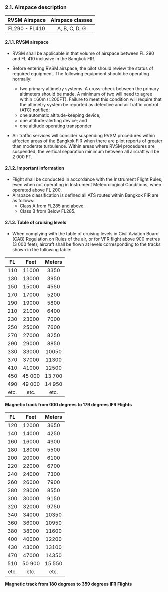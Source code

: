 ### 	2.1. Airspace description

| RVSM Airspace | Airspace classes |
| :-----------: | :--------------: |
| FL290 - FL410 |  A, B, C, D, G   |

#### 2.1.1. RVSM airspace

- RVSM shall be applicable in that volume of airspace between FL 290 and FL 410 inclusive in the Bangkok FIR.

- Before entering RVSM airspace, the pilot should review the status of required equipment. The following equipment should be operating normally:
  - two primary altimetry systems. A cross-check between the primary altimeters should be made. A minimum of two will need to agree within ±60m (±200FT). Failure to meet this condition will require that the altimetry system be reported as defective and air traffic control (ATC) notified;
  - one automatic altitude-keeping device;
  - one altitude-alerting device; and
  - one altitude operating transponder

- Air traffic services will consider suspending RVSM procedures within affected areas of the Bangkok FIR when there are pilot reports of greater than moderate turbulence. Within areas where RVSM procedures are suspended, the vertical separation minimum between all aircraft will be 2 000 FT.


#### 2.1.2. Important information

- Flight shall be conducted in accordance with the Instrument Flight Rules, even when not operating in Instrument Meteorological Conditions, when operated above FL 200.
- Airspace classification is defined all ATS routes within Bangkok FIR are as follows:
  - Class A from FL285 and above.
  - Class B from Below FL285.

#### 2.1.3. Table of cruising levels

- When complying with the table of cruising levels in Civil Aviation Board (CAB) Regulation on Rules of the air, or for VFR flight above 900 metres (3 000 feet), aircraft shall be flown at levels corresponding to the tracks shown in the following table:

|  FL  |  Feet  | Meters |
| :--: | :----: | :----: |
| 110  | 11000  |  3350  |
| 130  | 13000  |  3950  |
| 150  | 15000  |  4550  |
| 170  | 17000  |  5200  |
| 190  | 19000  |  5800  |
| 210  | 21000  |  6400  |
| 230  | 23000  |  7000  |
| 250  | 25000  |  7600  |
| 270  | 27000  |  8250  |
| 290  | 29000  |  8850  |
| 330  | 33000  | 10050  |
| 370  | 37000  | 11300  |
| 410  | 41000  | 12500  |
| 450  | 45 000 | 13 700 |
| 490  | 49 000 | 14 950 |
| etc. |  etc.  |  etc.  |

**Magnetic track from 000 degrees to 179 degrees IFR Flights**

|  FL  |  Feet  | Meters |
| :--: | :----: | :----: |
| 120  | 12000  |  3650  |
| 140  | 14000  |  4250  |
| 160  | 16000  |  4900  |
| 180  | 18000  |  5500  |
| 200  | 20000  |  6100  |
| 220  | 22000  |  6700  |
| 240  | 24000  |  7300  |
| 260  | 26000  |  7900  |
| 280  | 28000  |  8550  |
| 300  | 30000  |  9150  |
| 320  | 32000  |  9750  |
| 340  | 34000  | 10350  |
| 360  | 36000  | 10950  |
| 380  | 38000  | 11600  |
| 400  | 40000  | 12200  |
| 430  | 43000  | 13100  |
| 470  | 47000  | 14350  |
| 510  | 50 900 | 15 550 |
| etc. |  etc.  |  etc.  |

**Magnetic track from 180 degrees to 359 degrees IFR Flights**
